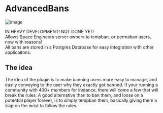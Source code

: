 # AdvancedBans
![image](https://github.com/sam4413/AdvancedBans/assets/43707772/ffb49741-3777-453b-a454-b68d5187c6f5)

IN HEAVY DEVELOPMENT! NOT DONE YET!<br>
 Allows Space Engineers server owners to tempban, or permaban users, now with reasons!<br>
 All bans are stored in a Postgres Database for easy integration with other applicaitons.<br>

 ## The idea
 The idea of the plugin is to make banning users more easy to manage, and easily conveying to the user why they exactly got banned. If your running a community with 400+ members for instance, there will come a few that will break the rules. A good alternative than to ban them, and loose on a potential player forever, is to simply tempban them, basically giving them a slap on the wrist to follow the rules. 
